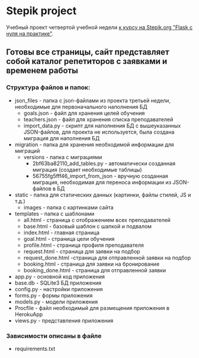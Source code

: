 # Stepik project

Учебный проект четвертой учебной недели  [к курсу на Stepik.org "Flask с нуля на практике"](<https://stepik.org/course/61900>).

## Готовы все страницы, сайт представляет собой каталог репетиторов с заявками и временем работы

### Структура файлов и папок:
* json_files - папка с json-файлами из проекта третьей недели, необходимые для первоначального наполнения БД
    * goals.json - файл для хранения целей обучения
    * teachers.json - файл для хранения списка преподавателей
    * import_data.py - скрипт для наполнения БД с вышеуказанных JSON-файлов, для проекта не используется, была создана миграция для наполнения БД
* migration - папка для хранения необходимой информации для миграций
    * versions - папка с миграциями
        * 2bf63ba82110_add_tables.py - автоматически созданная миграция (создает необходимые таблицы)
        * 56755fg5fff46_import_from_json - вручную созданная миграция, необходимая для переноса информации из JSON-файлов в БД
* static - папка для статических данных (картинки, файлы стилей, JS и т.д.)
    * images - папка с картинками сайта
* templates - папка с шаблонами
    * all.html - страница с отображением всех преподавателей
    * base.html - базовый шаблон с шапкой и подвалом
    * index.html - главная страница
    * goal.html - страница цели обучения
    * profile.html - страница профиля преподавателя
    * request.html - страница для заявки на подбор
    * request_done.html -страница для отправленной заявки на подбор
    * booking.html - страница для заявки на бронирование
    * booking_done.html - страница для отправленной заявки 
* app.py - основной код приложения
* base.db - SQLite3 БД приложения 
* config.py - настройки приложения
* forms.py - формы приложения
* models.py - модели приложения
* Procfile - файл необходимый для размещения приложения в HerokuApp
* views.py - представления приложения

### Зависимости описаны в файле
* requirements.txt